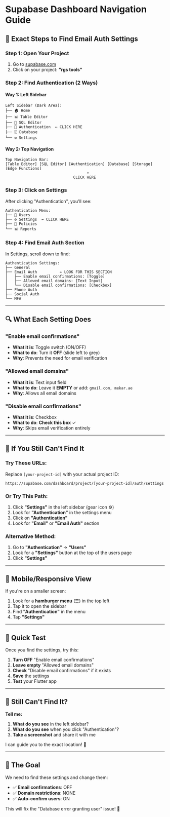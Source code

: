 # Supabase Dashboard Navigation Guide

## 🎯 Exact Steps to Find Email Auth Settings

### **Step 1: Open Your Project**
1. Go to [supabase.com](https://supabase.com)
2. Click on your project: **"rgs tools"**

### **Step 2: Find Authentication (2 Ways)**

#### **Way 1: Left Sidebar**
```
Left Sidebar (Dark Area):
├── 🏠 Home
├── 📊 Table Editor  
├── 📝 SQL Editor
├── 🔑 Authentication  ← CLICK HERE
├── 🗄️ Database
└── ⚙️ Settings
```

#### **Way 2: Top Navigation**
```
Top Navigation Bar:
[Table Editor] [SQL Editor] [Authentication] [Database] [Storage] [Edge Functions]
                                    ↑
                              CLICK HERE
```

### **Step 3: Click on Settings**

After clicking "Authentication", you'll see:
```
Authentication Menu:
├── 👥 Users
├── ⚙️ Settings  ← CLICK HERE
├── 🔐 Policies
└── 📊 Reports
```

### **Step 4: Find Email Auth Section**

In Settings, scroll down to find:
```
Authentication Settings:
├── General
├── Email Auth          ← LOOK FOR THIS SECTION
│   ├── Enable email confirmations: [Toggle]
│   ├── Allowed email domains: [Text Input]
│   └── Disable email confirmations: [Checkbox]
├── Phone Auth
├── Social Auth
└── MFA
```

---

## 🔍 What Each Setting Does

### **"Enable email confirmations"**
- **What it is**: Toggle switch (ON/OFF)
- **What to do**: Turn it **OFF** (slide left to grey)
- **Why**: Prevents the need for email verification

### **"Allowed email domains"**
- **What it is**: Text input field
- **What to do**: Leave it **EMPTY** or add: `gmail.com, mekar.ae`
- **Why**: Allows all email domains

### **"Disable email confirmations"**
- **What it is**: Checkbox
- **What to do**: **Check this box** ✓
- **Why**: Skips email verification entirely

---

## 🚨 If You Still Can't Find It

### **Try These URLs:**
Replace `[your-project-id]` with your actual project ID:

```
https://supabase.com/dashboard/project/[your-project-id]/auth/settings
```

### **Or Try This Path:**
1. Click **"Settings"** in the left sidebar (gear icon ⚙️)
2. Look for **"Authentication"** in the settings menu
3. Click on **"Authentication"**
4. Look for **"Email"** or **"Email Auth"** section

### **Alternative Method:**
1. Go to **"Authentication"** → **"Users"**
2. Look for a **"Settings"** button at the top of the users page
3. Click **"Settings"**

---

## 📱 Mobile/Responsive View

If you're on a smaller screen:
1. Look for a **hamburger menu** (☰) in the top left
2. Tap it to open the sidebar
3. Find **"Authentication"** in the menu
4. Tap **"Settings"**

---

## 🔧 Quick Test

Once you find the settings, try this:

1. **Turn OFF** "Enable email confirmations"
2. **Leave empty** "Allowed email domains"  
3. **Check** "Disable email confirmations" if it exists
4. **Save** the settings
5. **Test** your Flutter app

---

## 💬 Still Can't Find It?

**Tell me:**
1. **What do you see** in the left sidebar?
2. **What do you see** when you click "Authentication"?
3. **Take a screenshot** and share it with me

I can guide you to the exact location! 🎯

---

## 🎯 The Goal

We need to find these settings and change them:
- ✅ **Email confirmations**: OFF
- ✅ **Domain restrictions**: NONE
- ✅ **Auto-confirm users**: ON

This will fix the "Database error granting user" issue! 🚀






